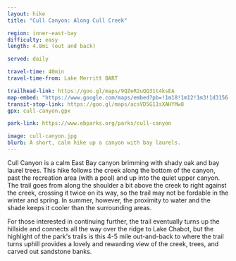 ```yaml
---
layout: hike
title: "Cull Canyon: Along Cull Creek"

region: inner-east-bay
difficulty: easy
length: 4.8mi (out and back)

served: daily

travel-time: 40min
travel-time-from: Lake Merritt BART

trailhead-link: https://goo.gl/maps/9QZeR2uQQ31t4ksEA
map-embed: "https://www.google.com/maps/embed?pb=!1m18!1m12!1m3!1d3156.667467301392!2d-122.0606071!3d37.7040079!2m3!1f0!2f0!3f0!3m2!1i1024!2i768!4f13.1!3m3!1m2!1s0x808f92475c30eccf%3A0x3ac94811f25d0f23!2sHeyer%20Ave%20%26%20Center%20St%2C%20Castro%20Valley%2C%20CA%2094546!5e0!3m2!1sen!2sus!4v1687819604130!5m2!1sen!2sus"
transit-stop-link: https://goo.gl/maps/acsVD5G11sXAHYMw8
gpx: cull-canyon.gpx

park-link: https://www.ebparks.org/parks/cull-canyon

image: cull-canyon.jpg
blurb: A short, calm hike up a canyon with bay laurels.
---
```


Cull Canyon is a calm East Bay canyon brimming with shady oak and bay laurel trees. This hike follows the creek along the bottom of the canyon, past the recreation area (with a pool) and up into the quiet upper canyon. The trail goes from along the shoulder a bit above the creek to right against the creek, crossing it twice on its way, so the trail may not be fordable in the winter and spring. In summer, however, the proximity to water and the shade keeps it cooler than the surrounding areas.

For those interested in continuing further, the trail eventually turns up the hillside and connects all the way over the ridge to Lake Chabot, but the highlight of the park's trails is this 4-5 mile out-and-back to where the trail turns uphill provides a lovely and rewarding view of the creek, trees, and carved out sandstone banks.